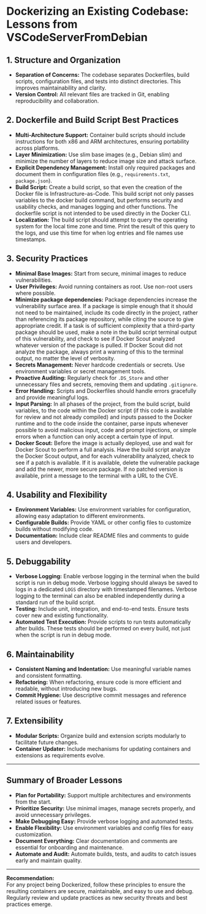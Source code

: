 <!--
Generated by Copilot (GPT-4.1)
Description: This report summarizes key lessons and best practices for Dockerizing an existing codebase, with a focus on security, maintainability, usability, and flexibility. The analysis is based on the VSCodeServerFromDebian repository, but the principles apply broadly to other software projects.
-->

# Dockerizing an Existing Codebase: Lessons from VSCodeServerFromDebian

## 1. **Structure and Organization**

- **Separation of Concerns:** The codebase separates Dockerfiles, build scripts, configuration files, and tests into distinct directories. This improves maintainability and clarity.
- **Version Control:** All relevant files are tracked in Git, enabling reproducibility and collaboration.

## 2. **Dockerfile and Build Script Best Practices**

- **Multi-Architecture Support:** Container build scripts should include instructions for both x86 and ARM architectures, ensuring portability across platforms.
- **Layer Minimization:** Use slim base images (e.g., Debian slim) and minimize the number of layers to reduce image size and attack surface.
- **Explicit Dependency Management:** Install only required packages and document them in configuration files (e.g., `requirements.txt`, `package.json`).
- **Build Script:** Create a build script, so that even the creation of the Docker file is Infrastructure-as-Code. This build script not only passes variables to the docker build command, but performs security and usability checks, and manages logging and other functions. The dockerfile script is not intended to be used directly in the Docker CLI.
- **Localization:** The build script should attempt to query the operating system for the local time zone and time. Print the result of this query to the logs, and use this time for when log entries and file names use timestamps.

## 3. **Security Practices**

- **Minimal Base Images:** Start from secure, minimal images to reduce vulnerabilities.
- **User Privileges:** Avoid running containers as root. Use non-root users where possible.
- **Minimize package dependencies:** Package dependencies increase the vulnerability surface area. If a package is simple enough that it should not need to be maintained, include its code directly in the project, rather than referencing its package repository, while citing the source to give appropriate credit. If a task is of sufficient complexity that a third-party package should be used, make a note in the build script terminal output of this vulnerability, and check to see if Docker Scout analyzed whatever version of the package is pulled. If Docker Scout did not analyze the package, always print a warning of this to the terminal output, no matter the level of verbosity.
- **Secrets Management:** Never hardcode credentials or secrets. Use environment variables or secret management tools.
- **Proactive Auditing:** Regularly check for `.DS_Store` and other unnecessary files and secrets, removing them and updating `.gitignore`.
- **Error Handling:** Scripts and Dockerfiles should handle errors gracefully and provide meaningful logs.
- **Input Parsing:** In all phases of the project, from the build script, build variables, to the code within the Docker script (if this code is available for review and not already compiled) and inputs passed to the Docker runtime and to the code inside the container, parse inputs whenever possible to avoid malicious input, code and prompt injections, or simple errors when a function can only accept a certain type of input.
- **Docker Scout:** Before the image is actually deployed, use and wait for Docker Scout to perform a full analysis. Have the build script analyze the Docker Scout output, and for each vulnerability analyzed, check to see if a patch is available. If it is available, delete the vulnerable package and add the newer, more secure package. If no patched version is available, print a message to the terminal with a URL to the CVE.

## 4. **Usability and Flexibility**

- **Environment Variables:** Use environment variables for configuration, allowing easy adaptation to different environments.
- **Configurable Builds:** Provide YAML or other config files to customize builds without modifying code.
- **Documentation:** Include clear README files and comments to guide users and developers.

## 5. **Debuggability**

- **Verbose Logging:** Enable verbose logging in the terminal when the build script is run in debug mode. Verbose logging should always be saved to logs in a dedicated `LOGS` directory with timestamped filenames. Verbose logging to the terminal can also be enabled independently during a standard run of the build script.
- **Testing:** Include unit, integration, and end-to-end tests. Ensure tests cover new and existing functionality.
- **Automated Test Execution:** Provide scripts to run tests automatically after builds. These tests should be performed on every build, not just when the script is run in debug mode.

## 6. **Maintainability**

- **Consistent Naming and Indentation:** Use meaningful variable names and consistent formatting.
- **Refactoring:** When refactoring, ensure code is more efficient and readable, without introducing new bugs.
- **Commit Hygiene:** Use descriptive commit messages and reference related issues or features.

## 7. **Extensibility**

- **Modular Scripts:** Organize build and extension scripts modularly to facilitate future changes.
- **Container Updater:** Include mechanisms for updating containers and extensions as requirements evolve.

---

## **Summary of Broader Lessons**

- **Plan for Portability:** Support multiple architectures and environments from the start.
- **Prioritize Security:** Use minimal images, manage secrets properly, and avoid unnecessary privileges.
- **Make Debugging Easy:** Provide verbose logging and automated tests.
- **Enable Flexibility:** Use environment variables and config files for easy customization.
- **Document Everything:** Clear documentation and comments are essential for onboarding and maintenance.
- **Automate and Audit:** Automate builds, tests, and audits to catch issues early and maintain quality.

---

**Recommendation:**  
For any project being Dockerized, follow these principles to ensure the resulting containers are secure, maintainable, and easy to use and debug. Regularly review and update practices as new security threats and best practices emerge.
